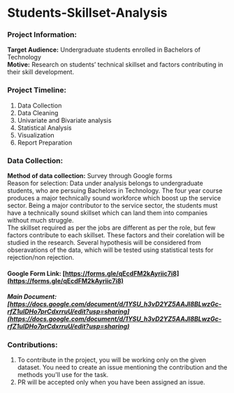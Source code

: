 # Students-Skillset-Analysis

### Project Information:
<b> Target Audience:</b> Undergraduate students enrolled in Bachelors of Technology<br>
<b>Motive:</b> Research on students’ technical skillset and factors contributing in their skill development.

### Project Timeline:

1. Data Collection
2. Data Cleaning
3. Univariate and Bivariate analysis
4. Statistical Analysis
5. Visualization
6. Report Preparation

### Data Collection:
<b>Method of data collection:</b> Survey through Google forms <br>
Reason for selection: Data under analysis belongs to undergraduate students, who are persuing Bachelors in Technology. The four year course produces a major technically sound workforce which boost up the service sector. Being a major contributor to the service sector, the students must have a technically sound skillset which can land them into companies without much struggle.<br>
The skillset required as per the jobs are different as per the role, but few factors contribute to each skillset. These factors and their corelation will be studied in the research. Several hypothesis will be considered from obseravations of the data, which will be tested using statistical tests for rejection/non rejection.
#### Google Form Link: [https://forms.gle/qEcdFM2kAyriic7i8](https://forms.gle/qEcdFM2kAyriic7i8)


##### Main Document: [https://docs.google.com/document/d/1YSU_h3vD2YZ5AAJl8BLwzGc-rfZ1uIDHo7prCdxrruU/edit?usp=sharing](https://docs.google.com/document/d/1YSU_h3vD2YZ5AAJl8BLwzGc-rfZ1uIDHo7prCdxrruU/edit?usp=sharing)
### Contributions:
1. To contribute in the project, you will be working only on the given dataset. You need to create an issue mentioning the contribution and the methods you'll use for the task. 
2. PR will be accepted only when you have been assigned an issue.
